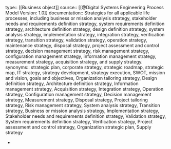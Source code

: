 type:: [[Business object]]
source:: [[@Digital Systems Engineering Process Model Version: 1.0]]
documentation:: Strategies for all applicable life processes, including business or mission analysis strategy, stakeholder needs and requirements definition strategy, system requirements definition strategy, architecture definition strategy, design definition strategy, system analysis strategy, implementation strategy, integration strategy, verification strategy, transition strategy, validation strategy, operation strategy, maintenance strategy, disposal strategy, project assessment and control strategy, decision management strategy, risk management strategy, configuration management strategy, information management strategy, measurement strategy, acquisition strategy, and supply strategy. 
synonyms:: strategic plan, corporate strategy, strategic roadmap, strategic map, IT strategy, strategy development, strategy execution, SWOT, mission and vision, goals and objectives, Organization tailoring strategy, Design definition strategy, Architecture definition strategy, Information management strategy, Acquisition strategy, Integration strategy, Operation strategy, Configuration management strategy, Decision management strategy, Measurement strategy, Disposal strategy, Project tailoring strategy, Risk management strategy, System analysis strategy, Transition strategy, Business or mission analysis strategy, Implementation strategy, Stakeholder needs and requirements definition strategy, Validation strategy, System requirements definition strategy, Verification strategy, Project assessment and control strategy, Organization strategic plan, Supply strategy

-